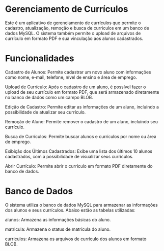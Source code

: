# Gerenciamento de Currículos
Este é um aplicativo de gerenciamento de currículos que permite o cadastro, atualização, remoção e busca de currículos em um banco de dados MySQL. O sistema também permite o upload de arquivos de currículo em formato PDF e sua vinculação aos alunos cadastrados.

# Funcionalidades
  Cadastro de Alunos: Permite cadastrar um novo aluno com informações como nome, e-mail, telefone, nível de ensino e área de emprego.
  
  Upload de Currículo: Após o cadastro de um aluno, é possível fazer o upload de seu currículo em formato PDF, que será armazenado diretamente no banco de dados como um campo BLOB.
  
  Edição de Cadastro: Permite editar as informações de um aluno, incluindo a possibilidade de atualizar seu currículo.
  
  Remoção de Aluno: Permite remover o cadastro de um aluno, incluindo seu currículo.
  
  Busca de Currículos: Permite buscar alunos e currículos por nome ou área de emprego.
  
  Exibição dos Últimos Cadastrados: Exibe uma lista dos últimos 10 alunos cadastrados, com a possibilidade de visualizar seus currículos.
  
  Abrir Currículo: Permite abrir o currículo em formato PDF diretamente do banco de dados.

  
# Banco de Dados
  O sistema utiliza o banco de dados MySQL para armazenar as informações dos alunos e seus currículos. Abaixo estão as tabelas utilizadas:
  
  alunos: Armazena as informações básicas do aluno.
  
  matricula: Armazena o status de matrícula do aluno.
  
  curriculos: Armazena os arquivos de currículo dos alunos em formato BLOB.
